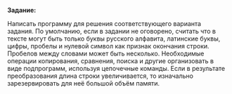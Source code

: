 **Задание:** 

Написать программу для решения соответствующего варианта задания. По умолчанию,
если в задании не оговорено, считать что в тексте могут быть только буквы русского
алфавита, латинские буквы, цифры, пробелы и нулевой символ как признак окончания
строки. Пробелов между словами может быть несколько. Необходимые операции
копирования, сравнения, поиска и другие организовать в виде подпрограмм, используя
цепочечные команды. Если в результате преобразования длина строки увеличивается, то
изначально зарезервировать для неё большой объём памяти.